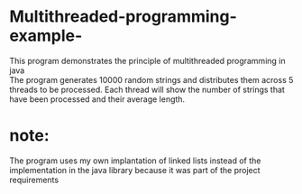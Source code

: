 # Multithreaded-programming-example-
This program demonstrates the principle of multithreaded programming in java<br/>
The program generates 10000 random strings and distributes them across 5 threads to be processed. Each thread will show the number of strings that have been processed and their average length. 
# note: 
The program uses my own  implantation of linked lists instead of the implementation in the  java library  because it was part of the project requirements  
